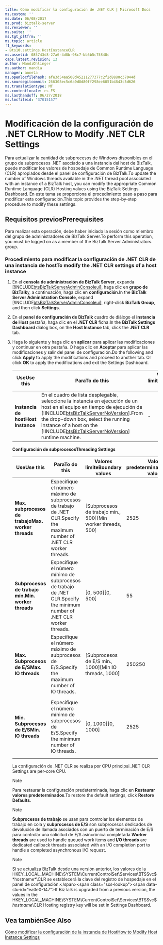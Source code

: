 ```yaml
---
title: Cómo modificar la configuración de .NET CLR | Microsoft Docs
ms.custom: ''
ms.date: 06/08/2017
ms.prod: biztalk-server
ms.reviewer: ''
ms.suite: ''
ms.tgt_pltfrm: ''
ms.topic: article
f1_keywords:
- Bts10.settings.HostInstanceCLR
ms.assetid: 085743d8-27a6-4d8b-98c7-bb5b5c75848c
caps.latest.revision: 13
author: MandiOhlinger
ms.author: mandia
manager: anneta
ms.openlocfilehash: afe3d54aa508d45211277377c2f2d8880c37044d
ms.sourcegitcommit: 266308ec5c6a9d8d80ff298ee6051b4843c5d626
ms.translationtype: MT
ms.contentlocale: es-ES
ms.lasthandoff: 06/27/2018
ms.locfileid: "37015157"
---
```

# <a name="how-to-modify-net-clr-settings"></a><span data-ttu-id="ea0e0-102">Modificación de la configuración de .NET CLR</span><span class="sxs-lookup"><span data-stu-id="ea0e0-102">How to Modify .NET CLR Settings</span></span>
<span data-ttu-id="ea0e0-103">Para actualizar la cantidad de subprocesos de Windows disponibles en el grupo de subprocesos .NET asociado a una instancia del host de BizTalk, puede modificar los valores de hospedaje de Common Runtime Language (CLR) apropiados desde el panel de configuración de BizTalk.</span><span class="sxs-lookup"><span data-stu-id="ea0e0-103">To update the number of Windows threads available in the .NET thread pool associated with an instance of a BizTalk host, you can modify the appropriate Common Runtime Language (CLR) Hosting values using the BizTalk Settings Dashboard.</span></span> <span data-ttu-id="ea0e0-104">En este tema se proporciona el procedimiento paso a paso para modificar esta configuración.</span><span class="sxs-lookup"><span data-stu-id="ea0e0-104">This topic provides the step-by-step procedure to modify these settings.</span></span>  

## <a name="prerequisites"></a><span data-ttu-id="ea0e0-105">Requisitos previos</span><span class="sxs-lookup"><span data-stu-id="ea0e0-105">Prerequisites</span></span>  
 <span data-ttu-id="ea0e0-106">Para realizar esta operación, debe haber iniciado la sesión como miembro del grupo de administradores de BizTalk Server.</span><span class="sxs-lookup"><span data-stu-id="ea0e0-106">To perform this operation, you must be logged on as a member of the BizTalk Server Administrators group.</span></span>  

### <a name="to-modify-the-net-clr-settings-of-a-host-instance"></a><span data-ttu-id="ea0e0-107">Procedimiento para modificar la configuración de .NET CLR de una instancia de host</span><span class="sxs-lookup"><span data-stu-id="ea0e0-107">To modify the .NET CLR settings of a host instance</span></span>  

1. <span data-ttu-id="ea0e0-108">En el **consola de administración de BizTalk Server**, expanda [!INCLUDE[btsBizTalkServerAdminConsoleui](../includes/btsbiztalkserveradminconsoleui-md.md)], haga clic en **grupo de BizTalk**y, a continuación, haga clic en **configuración**.</span><span class="sxs-lookup"><span data-stu-id="ea0e0-108">In the **BizTalk Server Administration Console**, expand [!INCLUDE[btsBizTalkServerAdminConsoleui](../includes/btsbiztalkserveradminconsoleui-md.md)], right-click **BizTalk Group**, and then click **Settings**.</span></span>  

2. <span data-ttu-id="ea0e0-109">En el **panel de configuración de BizTalk** cuadro de diálogo el **instancia de Host** pestaña, haga clic en el **.NET CLR** ficha.</span><span class="sxs-lookup"><span data-stu-id="ea0e0-109">In the **BizTalk Settings Dashboard** dialog box, on the **Host Instance** tab, click the **.NET CLR** tab.</span></span>  

3. <span data-ttu-id="ea0e0-110">Haga lo siguiente y haga clic en **aplicar** para aplicar las modificaciones y continuar en otra pestaña. O haga clic en **Aceptar** para aplicar las modificaciones y salir del panel de configuración.</span><span class="sxs-lookup"><span data-stu-id="ea0e0-110">Do the following and click **Apply** to apply the modifications and proceed to another tab. Or click **OK** to apply the modifications and exit the Settings Dashboard.</span></span>  


   |     <span data-ttu-id="ea0e0-111">Use</span><span class="sxs-lookup"><span data-stu-id="ea0e0-111">Use this</span></span>      |                                                                                <span data-ttu-id="ea0e0-112">Para</span><span class="sxs-lookup"><span data-stu-id="ea0e0-112">To do this</span></span>                                                                                | <span data-ttu-id="ea0e0-113">Valores límite</span><span class="sxs-lookup"><span data-stu-id="ea0e0-113">Boundary values</span></span> | <span data-ttu-id="ea0e0-114">Valor predeterminado</span><span class="sxs-lookup"><span data-stu-id="ea0e0-114">Default value</span></span> | <span data-ttu-id="ea0e0-115">Actualizar lógica</span><span class="sxs-lookup"><span data-stu-id="ea0e0-115">Upgrade logic</span></span> |
   |-------------------|--------------------------------------------------------------------------------------------------------------------------------------------------------------------------|-----------------|---------------|---------------|
   | <span data-ttu-id="ea0e0-116">**Instancia de host**</span><span class="sxs-lookup"><span data-stu-id="ea0e0-116">**Host Instance**</span></span> | <span data-ttu-id="ea0e0-117">En el cuadro de lista desplegable, seleccione la instancia en ejecución de un host en el equipo en tiempo de ejecución de [!INCLUDE[btsBizTalkServerNoVersion](../includes/btsbiztalkservernoversion-md.md)].</span><span class="sxs-lookup"><span data-stu-id="ea0e0-117">From the drop-down box, select the running instance of a host on the [!INCLUDE[btsBizTalkServerNoVersion](../includes/btsbiztalkservernoversion-md.md)] runtime machine.</span></span> |        -        |       -       |       -       |

    <span data-ttu-id="ea0e0-118">**Configuración de subprocesos**</span><span class="sxs-lookup"><span data-stu-id="ea0e0-118">**Threading Settings**</span></span>  

   |<span data-ttu-id="ea0e0-119">Use</span><span class="sxs-lookup"><span data-stu-id="ea0e0-119">Use this</span></span>|<span data-ttu-id="ea0e0-120">Para</span><span class="sxs-lookup"><span data-stu-id="ea0e0-120">To do this</span></span>|<span data-ttu-id="ea0e0-121">Valores límite</span><span class="sxs-lookup"><span data-stu-id="ea0e0-121">Boundary values</span></span>|<span data-ttu-id="ea0e0-122">Valor predeterminado</span><span class="sxs-lookup"><span data-stu-id="ea0e0-122">Default value</span></span>|<span data-ttu-id="ea0e0-123">Actualizar lógica</span><span class="sxs-lookup"><span data-stu-id="ea0e0-123">Upgrade logic</span></span>|  
   |--------------|----------------|---------------------|-------------------|-------------------|  
   |<span data-ttu-id="ea0e0-124">**Max. subprocesos de trabajo**</span><span class="sxs-lookup"><span data-stu-id="ea0e0-124">**Max. worker threads**</span></span>|<span data-ttu-id="ea0e0-125">Especifique el número máximo de subprocesos de trabajo de .NET CLR.</span><span class="sxs-lookup"><span data-stu-id="ea0e0-125">Specify the maximum number of .NET CLR worker threads.</span></span>|<span data-ttu-id="ea0e0-126">[Subprocesos de trabajo mín., 500]</span><span class="sxs-lookup"><span data-stu-id="ea0e0-126">[Min worker threads, 500]</span></span>|<span data-ttu-id="ea0e0-127">25</span><span class="sxs-lookup"><span data-stu-id="ea0e0-127">25</span></span>|<span data-ttu-id="ea0e0-128">Migre la configuración del registro de instancias de host a la configuración de instancias de host, ignore Versión, Tipo, Marcas y MinCompletionPortThreads.</span><span class="sxs-lookup"><span data-stu-id="ea0e0-128">Migrate the host instance registry settings to host instance settings, ignore Version, Flavor, Flags, and MinCompletionPortThreads.</span></span>|  
   |<span data-ttu-id="ea0e0-129">**Subprocesos de trabajo mín.**</span><span class="sxs-lookup"><span data-stu-id="ea0e0-129">**Min. worker threads**</span></span>|<span data-ttu-id="ea0e0-130">Especifique el número mínimo de subprocesos de trabajo de .NET CLR.</span><span class="sxs-lookup"><span data-stu-id="ea0e0-130">Specify the minimum number of .NET CLR worker threads.</span></span>|<span data-ttu-id="ea0e0-131">[0, 500]</span><span class="sxs-lookup"><span data-stu-id="ea0e0-131">[0, 500]</span></span>|<span data-ttu-id="ea0e0-132">5</span><span class="sxs-lookup"><span data-stu-id="ea0e0-132">5</span></span>|<span data-ttu-id="ea0e0-133">Migre la configuración del registro de instancias de host a la configuración de instancias de host, ignore Versión, Tipo, Marcas y MinCompletionPortThreads.</span><span class="sxs-lookup"><span data-stu-id="ea0e0-133">Migrate the host instance registry settings to host instance settings, ignore Version, Flavor, Flags, and MinCompletionPortThreads.</span></span>|  
   |<span data-ttu-id="ea0e0-134">**Max. Subprocesos de E/S**</span><span class="sxs-lookup"><span data-stu-id="ea0e0-134">**Max. IO threads**</span></span>|<span data-ttu-id="ea0e0-135">Especifique el número máximo de subprocesos de E/S.</span><span class="sxs-lookup"><span data-stu-id="ea0e0-135">Specify the maximum number of IO threads.</span></span>|<span data-ttu-id="ea0e0-136">[Subprocesos de E/S mín., 1000]</span><span class="sxs-lookup"><span data-stu-id="ea0e0-136">[Min IO threads, 1000]</span></span>|<span data-ttu-id="ea0e0-137">250</span><span class="sxs-lookup"><span data-stu-id="ea0e0-137">250</span></span>|<span data-ttu-id="ea0e0-138">Migre la configuración del registro de instancias de host a la configuración de instancias de host, ignore Versión, Tipo, Marcas y MinCompletionPortThreads.</span><span class="sxs-lookup"><span data-stu-id="ea0e0-138">Migrate the host instance registry settings to host instance settings, ignore Version, Flavor, Flags, and MinCompletionPortThreads.</span></span>|  
   |<span data-ttu-id="ea0e0-139">**Min. Subprocesos de E/S**</span><span class="sxs-lookup"><span data-stu-id="ea0e0-139">**Min. IO threads**</span></span>|<span data-ttu-id="ea0e0-140">Especifique el número mínimo de subprocesos de E/S.</span><span class="sxs-lookup"><span data-stu-id="ea0e0-140">Specify the minimum number of IO threads.</span></span>|<span data-ttu-id="ea0e0-141">[0, 1000]</span><span class="sxs-lookup"><span data-stu-id="ea0e0-141">[0, 1000]</span></span>|<span data-ttu-id="ea0e0-142">25</span><span class="sxs-lookup"><span data-stu-id="ea0e0-142">25</span></span>|<span data-ttu-id="ea0e0-143">Migre la configuración del registro de instancias de host a la configuración de instancias de host, ignore Versión, Tipo, Marcas y MinCompletionPortThreads.</span><span class="sxs-lookup"><span data-stu-id="ea0e0-143">Migrate the host instance registry settings to host instance settings, ignore Version, Flavor, Flags, and MinCompletionPortThreads.</span></span>|  

    <span data-ttu-id="ea0e0-144">La configuración de .NET CLR se realiza por CPU principal.</span><span class="sxs-lookup"><span data-stu-id="ea0e0-144">.NET CLR Settings are per-core CPU.</span></span>  

   > [!NOTE]
   >  <span data-ttu-id="ea0e0-145">Para restaurar la configuración predeterminada, haga clic en **Restaurar valores predeterminados**.</span><span class="sxs-lookup"><span data-stu-id="ea0e0-145">To restore the default settings, click **Restore Defaults**.</span></span>  

   > [!NOTE]
   >  <span data-ttu-id="ea0e0-146">**Subprocesos de trabajo** se usan para controlar los elementos de trabajo en cola y **subprocesos de E/S** son subprocesos dedicados de devolución de llamada asociados con un puerto de terminación de E/S para controlar una solicitud de E/S asincrónica completada.</span><span class="sxs-lookup"><span data-stu-id="ea0e0-146">**Worker threads** are used to handle queued work items and **I/O threads** are dedicated callback threads associated with an I/O completion port to handle a completed asynchronous I/O request.</span></span>  

   > [!NOTE]
   >  <span data-ttu-id="ea0e0-147">Si se actualiza BizTalk desde una versión anterior, los valores de la HKEY_LOCAL_MACHINE\SYSTEM\CurrentControlSet\Services\BTSSvc$*hostname*\CLR se establecerá la clave del registro de hospedaje en el panel de configuración.</span><span class="sxs-lookup"><span data-stu-id="ea0e0-147">If BizTalk is upgraded from a previous version, the values in the HKEY_LOCAL_MACHINE\SYSTEM\CurrentControlSet\Services\BTSSvc$*hostname*\CLR Hosting registry key will be set in Settings Dashboard.</span></span>  

## <a name="see-also"></a><span data-ttu-id="ea0e0-148">Vea también</span><span class="sxs-lookup"><span data-stu-id="ea0e0-148">See Also</span></span>  
 [<span data-ttu-id="ea0e0-149">Cómo modificar la configuración de la instancia de Host</span><span class="sxs-lookup"><span data-stu-id="ea0e0-149">How to Modify Host Instance Settings</span></span>](../core/how-to-modify-host-instance-settings.md)